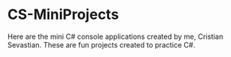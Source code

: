 # CS-MiniProjects

Here are the mini C# console applications created by me, Cristian Sevastian.
These are fun projects created to practice C#.
